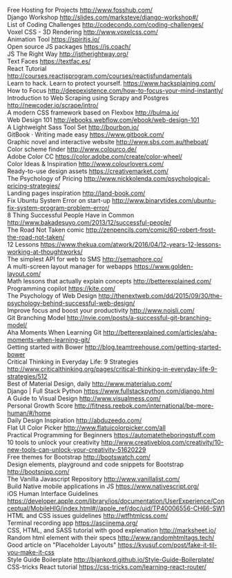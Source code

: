 Free Hosting for Projects http://www.fosshub.com/  
Django Workshop http://slides.com/marksteve/django-workshop#/  
List of Coding Challenges http://codecondo.com/coding-challenges/  
Voxel CSS - 3D Rendering http://www.voxelcss.com/  
Animation Tool https://spiritjs.io/  
Open source JS packages https://js.coach/  
JS The Right Way http://jstherightway.org/  
Text Faces https://textfac.es/  
React Tutorial http://courses.reactjsprogram.com/courses/reactjsfundamentals  
Learn to hack. Learn to protect yourself. https://www.hacksplaining.com/  
How to Focus http://deepexistence.com/how-to-focus-your-mind-instantly/  
Introduction to Web Scraping using Scrapy and Postgres http://newcoder.io/scrape/intro/  
A modern CSS framework based on Flexbox http://bulma.io/  
Web Design 101 http://ebooks.webflow.com/ebook/web-design-101  
A Lightweight Sass Tool Set http://bourbon.io/  
GitBook · Writing made easy https://www.gitbook.com/  
Graphic novel and interactive website http://www.sbs.com.au/theboat/  
Color scheme finder http://www.colourco.de/  
Adobe Color CC https://color.adobe.com/create/color-wheel/  
Color Ideas & Inspiration http://www.colourlovers.com/  
Ready-to-use design assets https://creativemarket.com/  
The Psychology of Pricing http://www.nickkolenda.com/psychological-pricing-strategies/  
Landing pages inspiration http://land-book.com/  
Fix Ubuntu System Error on start-up http://www.binarytides.com/ubuntu-fix-system-program-problem-error/  
8 Thing Successful People Have in Common http://www.bakadesuyo.com/2013/12/successful-people/  
The Road Not Taken comic http://zenpencils.com/comic/60-robert-frost-the-road-not-taken/  
12 Lessons https://www.thekua.com/atwork/2016/04/12-years-12-lessons-working-at-thoughtworks/  
The simplest API for web to SMS http://semaphore.co/  
A multi-screen layout manager for webapps https://www.golden-layout.com/  
Math lessons that actually explain concepts http://betterexplained.com/  
Programming copilot https://kite.com/  
The Psychology of Web Design http://thenextweb.com/dd/2015/09/30/the-psychology-behind-successful-web-design/  
Improve focus and boost your productivity http://www.noisli.com/  
Git Branching Model http://nvie.com/posts/a-successful-git-branching-model/  
Aha Moments When Learning Git http://betterexplained.com/articles/aha-moments-when-learning-git/  
Getting started with Bower http://blog.teamtreehouse.com/getting-started-bower  
Critical Thinking in Everyday Life: 9 Strategies http://www.criticalthinking.org/pages/critical-thinking-in-everyday-life-9-strategies/512  
Best of Material Design, daily http://www.materialup.com/  
Django | Full Stack Python https://www.fullstackpython.com/django.html  
A Guide to Visual Design http://www.visualmess.com/  
Personal Growth Score http://fitness.reebok.com/international/be-more-human/#/home  
Daily Design Inspiration http://abduzeedo.com/  
Flat UI Color Picker http://www.flatuicolorpicker.com/all  
Practical Programming for Beginners https://automatetheboringstuff.com  
10 tools to unlock your creativity http://www.creativebloq.com/creativity/10-new-tools-can-unlock-your-creativity-51620229  
Free themes for Bootstrap http://bootswatch.com/  
Design elements, playground and code snippets for Bootstrap http://bootsnipp.com/  
The Vanilla Javascript Repository http://www.vanillalist.com/  
Build Native mobile applications in JS https://www.nativescript.org/  
iOS Human Interface Guidelines https://developer.apple.com/library/ios/documentation/UserExperience/Conceptual/MobileHIG/index.html#//apple_ref/doc/uid/TP40006556-CH66-SW1  
HTML and CSS issues guidelines http://wtfhtmlcss.com/  
Terminal recording app https://asciinema.org/  
CSS, HTML, and SASS tutorial with good explenation http://marksheet.io/  
Random html element with their specs http://www.randomhtmltags.tech/  
Good article on "Placeholder Layouts" https://kyusuf.com/post/fake-it-til-you-make-it-css  
Style Guide Boilerplate http://bjankord.github.io/Style-Guide-Boilerplate/  
CSS-tricks React tutorial https://css-tricks.com/learning-react-router/  

